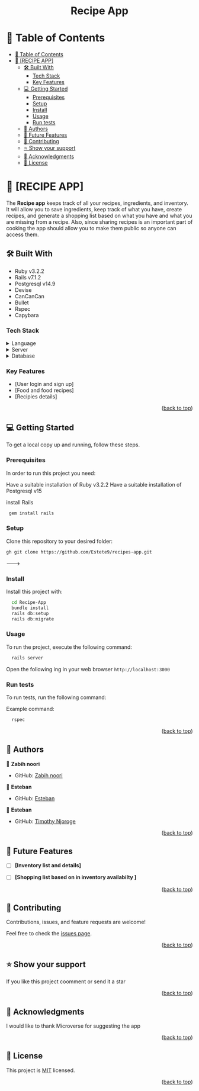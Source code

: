 <a name="readme-top"></a>
<div align="center">
  <h1><b>Recipe App</b></h1>
</div>

<!-- TABLE OF CONTENTS -->

# 📗 Table of Contents

- [📗 Table of Contents](#-table-of-contents)
- [📖 \[RECIPE APP\] ](#-recipe-app-)
  - [🛠 Built With ](#-built-with-)
    - [Tech Stack ](#tech-stack-)
    - [Key Features ](#key-features-)
  - [💻 Getting Started ](#-getting-started-)
    - [Prerequisites](#prerequisites)
    - [Setup](#setup)
    - [Install](#install)
    - [Usage](#usage)
    - [Run tests](#run-tests)
  - [👥 Authors ](#-authors-)
  - [🔭 Future Features ](#-future-features-)
  - [🤝 Contributing ](#-contributing-)
  - [⭐️ Show your support ](#️-show-your-support-)
  - [🙏 Acknowledgments ](#-acknowledgments-)
  - [📝 License ](#-license-)

<!-- PROJECT DESCRIPTION -->

# 📖 [RECIPE APP] <a name="about-project"></a>

The **Recipe app** keeps track of all your recipes, ingredients, and inventory. It will allow you to save ingredients, keep track of what you have, create recipes, and generate a shopping list based on what you have and what you are missing from a recipe. Also, since sharing recipes is an important part of cooking the app should allow you to make them public so anyone can access them.

## 🛠 Built With <a name="built-with"></a> 

- Ruby v3.2.2
- Rails v7.1.2
- Postgresql v14.9
- Devise
- CanCanCan
- Bullet
- Rspec
- Capybara

### Tech Stack <a name="tech-stack"></a>

<details>
  <summary>Language</summary>
  <ul>
    <li><a href="https://www.ruby-lang.org/en/">Ruby v.3.2.2</a></li>
  </ul>
</details>

<details>
  <summary>Server</summary>
  <ul>
    <li><a href="https://rubyonrails.org/">Rails</a></li>
  </ul>
</details>

<details>
<summary>Database</summary>
  <ul>
    <li><a href="https://www.postgresql.org/">PostgreSQL</a></li>
  </ul>
</details>

<!-- Features -->

### Key Features <a name="key-features"></a>

- [User login and sign up]
- [Food and food recipes]
- [Recipies details]


<p align="right">(<a href="#readme-top">back to top</a>)</p>

<!-- LIVE DEMO  -->

<!-- GETTING STARTED -->

## 💻 Getting Started <a name="getting-started"></a>


To get a local copy up and running, follow these steps.

### Prerequisites

In order to run this project you need:

Have a suitable installation of Ruby v3.2.2
Have a suitable installation of Postgresql v15

install Rails
```sh
 gem install rails
```

### Setup

Clone this repository to your desired folder:

```sh
gh git clone https://github.com/Estete9/recipes-app.git
```
--->

### Install

Install this project with:


```sh
  cd Recipe-App
  bundle install
  rails db:setup
  rails db:migrate
```

### Usage

To run the project, execute the following command:

```sh
  rails server
```
Open the following ing in your web browser `http://localhost:3000`

### Run tests

To run tests, run the following command:

Example command:

```sh
  rspec
```


<p align="right">(<a href="#readme-top">back to top</a>)</p>

<!-- AUTHORS -->

## 👥 Authors <a name="authors"></a>

👤 **Zabih noori**

- GitHub: [Zabih noori ](https://github.com/ZabihullahNooriWardak)

👤 **Esteban**

- GitHub: [Esteban ](https://github.com/Estete9)
 
 👤 **Esteban**

- GitHub: [Timothy Njoroge](https://github.com/simplegoose)

<p align="right">(<a href="#readme-top">back to top</a>)</p>

<!-- FUTURE FEATURES -->

## 🔭 Future Features <a name="future-features"></a>

- [ ] **[Inventory list and details]**
- [ ] **[Shopping list based on in inventory availabilty ]**


<p align="right">(<a href="#readme-top">back to top</a>)</p>

<!-- CONTRIBUTING -->

## 🤝 Contributing <a name="contributing"></a>

Contributions, issues, and feature requests are welcome!

Feel free to check the [issues page](https://github.com/Estete9/recipes-app/issues).

<p align="right">(<a href="#readme-top">back to top</a>)</p>

<!-- SUPPORT -->

## ⭐️ Show your support <a name="support"></a>

If you like this project coomment or send it a star

<p align="right">(<a href="#readme-top">back to top</a>)</p>

<!-- ACKNOWLEDGEMENTS -->

## 🙏 Acknowledgments <a name="acknowledgements"></a>

I would like to thank Microverse for suggesting the app

<p align="right">(<a href="#readme-top">back to top</a>)</p>


<!-- LICENSE -->

## 📝 License <a name="license"></a>

This project is [MIT](./LICENSE) licensed.


<p align="right">(<a href="#readme-top">back to top</a>)</p>